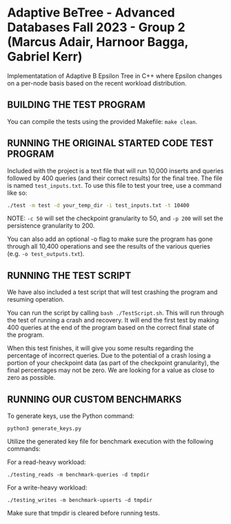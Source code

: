 # Adaptive BeTree - Advanced Databases Fall 2023 - Group 2 (Marcus Adair, Harnoor Bagga, Gabriel Kerr)

Implementatation of Adaptive B Epsilon Tree in C++ where Epsilon changes on a per-node basis based on the recent workload distribution.


## BUILDING THE TEST PROGRAM


You can compile the tests using the provided Makefile: `make clean`.


## RUNNING THE ORIGINAL STARTED CODE TEST PROGRAM

Included with the project is a text file that will run 10,000 inserts and queries followed by 400 queries (and their correct results) for the final tree. The file is named `test_inputs.txt`. To use this file to test your tree, use a command like so:

```bash
./test -m test -d your_temp_dir -i test_inputs.txt -t 10400
```

NOTE: `-c 50` will set the checkpoint granularity to 50, and `-p 200` will set the persistence granularity to 200.

You can also add an optional -o flag to make sure the program has gone through all 10,400 operations and see the results of the various queries (e.g. `-o test_outputs.txt`).

## RUNNING THE TEST SCRIPT

We have also included a test script that will test crashing the program and resuming operation.

You can run the script by calling `bash ./TestScript.sh`. This will run through the test of running a crash and recovery. It will end the first test by making 400 queries at the end of the program based on the correct final state of the program.

When this test finishes, it will give you some results regarding the percentage of incorrect queries. Due to the potential of a crash losing a portion of your checkpoint data (as part of the checkpoint granularity), the final percentages may not be zero. We are looking for a value as close to zero as possible.


## RUNNING OUR CUSTOM BENCHMARKS

To generate keys, use the Python command:

```
python3 generate_keys.py
```

Utilize the generated key file for benchmark execution with the following commands:

For a read-heavy workload: 
```
./testing_reads -m benchmark-queries -d tmpdir
```
For a write-heavy workload:
```
./testing_writes -m benchmark-upserts -d tmpdir
```

Make sure that tmpdir is cleared before running tests.

